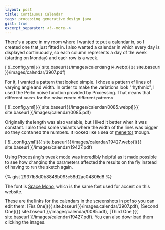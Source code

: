 ```yaml
---
layout: post
title: Continuous Calendar
tags: processing generative design java
gist: true
excerpt_separator: <!--more-->
---
```


There's a space in my room where I wanted to put a calendar in, so I created one that just fitted in. I also wanted a calendar in which every day is displayed continuously, so each column represents a day of the week (starting on Monday) and each row is a week.

[ ![_config.yml]({{ site.baseurl }}/images/calendar/g14.webp)]({{ site.baseurl }}/images/calendar/3907.pdf)

<!--more-->

For it, I wanted a pattern that looked simple. I chose a pattern of lines of varying angle and width. In order to make the variations look "rhythmic", I used the Perlin noise function provided by Processing. That means that different seeds for the noise create different patterns.

[ ![_config.yml]({{ site.baseurl }}/images/calendar/0085.webp)]({{ site.baseurl }}/images/calendar/0085.pdf)

Originally the length was also variable, but I liked it better when it was constant. I also tried some variants where the width of the lines was bigger so they contained the numbers. It looked like a sea of [meneitos](https://www.google.com/search?q=meneitos&source=lnms&tbm=isch&sa=X&ved=0ahUKEwjnjcWixOLfAhUBJt8KHexKAVcQ_AUIDigB&biw=1366&bih=677) though.

[ ![ _config.yml]({{ site.baseurl }}/images/calendar/19427.webp)]({{ site.baseurl }}/images/calendar/19427.pdf)

Using Processing's tweak mode was incredibly helpful as it made possible to see how changing the parameters affected the results on the fly instead of having to run the sketch again.

{% gist 2937fb8d0b8848b093c58d2ac04806d8 %}

The font is [Space Mono](https://fonts.google.com/specimen/Space+Mono), which is the same font used for accent on this website.

These are the links for the calendars in the screenshots in pdf so you can edit them:
[Firs One]({{ site.baseurl }}/images/calendar/3907.pdf),
[Second One]({{ site.baseurl }}/images/calendar/0085.pdf),
[Third One]({{ site.baseurl }}/images/calendar/19427.pdf). You can also download them clicking the images.



